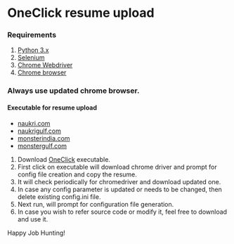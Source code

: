 # OneClick resume upload

### Requirements

1. [Python 3.x](https://www.python.org/)
2. [Selenium](https://www.seleniumhq.org/)
3. [Chrome Webdriver](https://chromedriver.chromium.org/)
4. [Chrome browser](https://www.google.com/chrome/)

### Always use updated chrome browser.

#### Executable for resume upload
* [naukri.com](https://www.naukri.com)
* [naukrigulf.com](https://www.naukrigulf.com)
* [monsterindia.com](https://www.monsterindia.com)
* [monstergulf.com](https://www.monstergulf.com)

1. Download [OneClick](https://github.com/rajnathsah/AutoResumeUpload/blob/master/OneClick/OneClick.exe) executable.
2. First click on executable will download chrome driver and prompt for config file creation and copy the resume.
3. It will check periodically for chromedriver and download updated one.
4. In case any config parameter is updated or needs to be changed, then delete existing config.ini file.
5. Next run, will prompt for configuration file generation.
6. In case you wish to refer source code or modify it, feel free to download and use it.


Happy Job Hunting!
